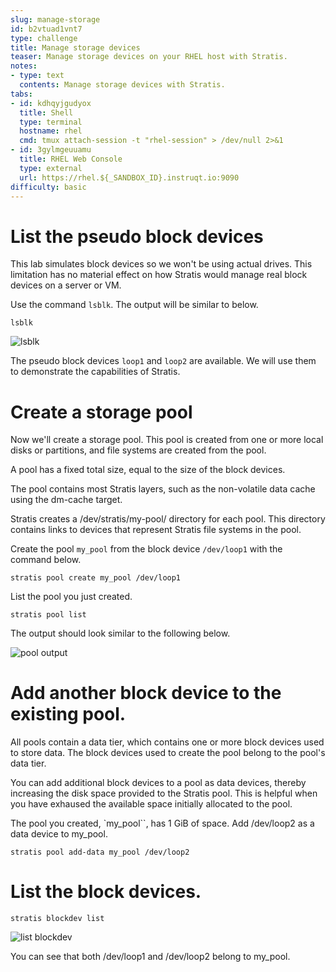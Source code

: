 ```yaml
---
slug: manage-storage
id: b2vtuad1vnt7
type: challenge
title: Manage storage devices
teaser: Manage storage devices on your RHEL host with Stratis.
notes:
- type: text
  contents: Manage storage devices with Stratis.
tabs:
- id: kdhqyjgudyox
  title: Shell
  type: terminal
  hostname: rhel
  cmd: tmux attach-session -t "rhel-session" > /dev/null 2>&1
- id: 3gylmgeuuamu
  title: RHEL Web Console
  type: external
  url: https://rhel.${_SANDBOX_ID}.instruqt.io:9090
difficulty: basic
---
```

List the pseudo block devices
=============================

This lab simulates block devices so we won't be using actual drives. This limitation has no material effect on how Stratis would manage real block devices on a server or VM.

Use the command `lsblk`. The output will be similar to below.

```bash,run
lsblk
```

![lsblk](../assets/lsblk.png)

The pseudo block devices `loop1` and `loop2` are available. We will use them to demonstrate the capabilities of Stratis.

Create a storage pool
=====================

Now we'll create a storage pool. This pool is created from one or more local disks or partitions, and file systems are created from the pool.

A pool has a fixed total size, equal to the size of the block devices.

The pool contains most Stratis layers, such as the non-volatile data cache using the dm-cache target.

Stratis creates a /dev/stratis/my-pool/ directory for each pool. This directory contains links to devices that represent Stratis file systems in the pool.

Create the pool `my_pool` from the block device `/dev/loop1` with the command below.

```bash,run
stratis pool create my_pool /dev/loop1
```

List the pool you just created.

```bash,run
stratis pool list
```

The output should look similar to the following below.

![pool output](../assets/pooloutput.png)

Add another block device to the existing pool.
==============================================

All pools contain a data tier, which contains one or more block devices used to store data. The block devices used to create the pool belong to the pool's data tier.

You can add additional block devices to a pool as data devices, thereby increasing the disk space provided to the Stratis pool. This is helpful when you have exhaused the available space initially allocated to the pool.

The pool you created, `my_pool``, has 1 GiB of space. Add /dev/loop2 as a data device to my_pool.

```bash,run
stratis pool add-data my_pool /dev/loop2
```

List the block devices.
=======================

```bash,run
stratis blockdev list
```

![list blockdev](../assets/blkdevlist.png)

You can see that both /dev/loop1 and /dev/loop2 belong to my_pool.
